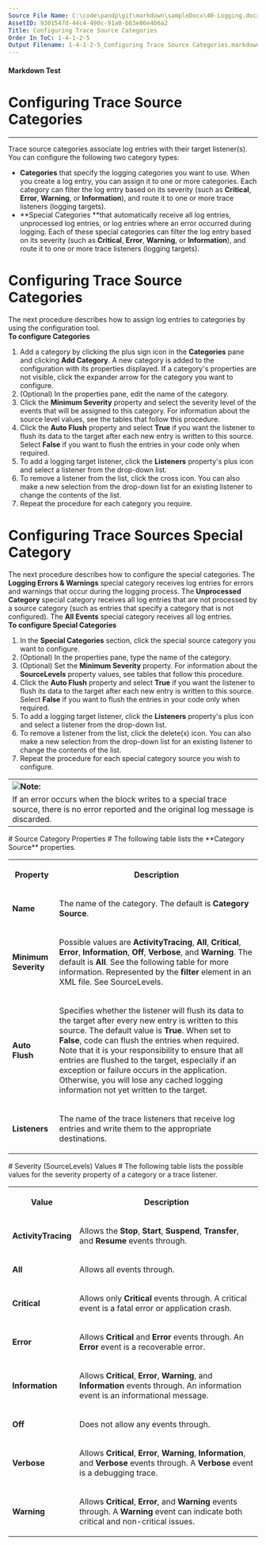 ```yaml
---
Source File Name: C:\code\pandp\git\markdown\sampleDocx\40-Logging.docx
AssetID: 9301547d-44c4-490c-91a0-b63e86e4b6a2
Title: Configuring Trace Source Categories
Order In ToC: 1-4-1-2-5
Output Filename: 1-4-1-2-5_Configuring Trace Source Categories.markdown
---
```


#### Markdown Test ####
# Configuring Trace Source Categories #
----------

Trace source categories associate log entries with their target listener(s). You can configure the following two category types:  
+ **Categories** that specify the logging categories you want to use. When you create a log entry, you can assign it to one or more categories. Each category can filter the log entry based on its severity (such as **Critical**, **Error**, **Warning**, or **Information**), and route it to one or more trace listeners (logging targets).
+ **Special Categories **that automatically receive all log entries, unprocessed log entries, or log entries where an error occurred during logging.  Each of these special categories can filter the log entry based on its severity (such as **Critical**, **Error**, **Warning**, or **Information**), and route it to one or more trace listeners (logging targets).

# Configuring Trace Source Categories #
The next procedure describes how to assign log entries to categories by using the configuration tool.   
<a name="config_categorysources" href="#" xmlns:xlink="http://www.w3.org/1999/xlink"><span /></a>**To configure Categories**

1. Add a category by clicking the plus sign icon in the **Categories** pane and clicking **Add Category**. A new category is added to the configuration with its properties displayed. If a category's properties are not visible, click the expander arrow for the category you want to configure. 
2. (Optional) In the properties pane, edit the name of the category. 
3. Click the **Minimum Severity** property and select the severity level of the events that will be assigned to this category. For information about the source level values, see the tables that follow this procedure. 
4. Click the **Auto Flush** property and select **True** if you want the listener to flush its data to the target after each new entry is written to this source. Select **False** if you want to flush the entries in your code only when required.
5. To add a logging target listener, click the **Listeners** property's plus icon and select a listener from the drop-down list.
6. To remove a listener from the list, click the cross icon. You can also make a new selection from the drop-down list for an existing listener to change the contents of the list.
7. Repeat the procedure for each category you require.

# Configuring Trace Sources Special Category #
The next procedure describes how to configure the special categories. The **Logging Errors &amp; Warnings** special category receives log entries for errors and warnings that occur during the logging process. The **Unprocessed Category** special category receives all log entries that are not processed by a source category (such as entries that specify a category that is not configured). The **All Events** special category receives all log entries.  
<a name="config_specialtraces" href="#" xmlns:xlink="http://www.w3.org/1999/xlink"><span /></a>**To configure Special Categories**

1. In the **Special Categories** section, click the special source category you want to configure. 
2. (Optional) In the properties pane, type the name of the category. 
3.  (Optional) Set the **Minimum Severity** property. For information about the **SourceLevels** property values, see tables that follow this procedure.
4. Click the **Auto Flush** property and select **True** if you want the listener to flush its data to the target after each new entry is written to this source. Select **False** if you want to flush the entries in your code only when required.
5. To add a logging target listener, click the **Listeners** property's plus icon and select a listener from the drop-down list.
6. To remove a listener from the list, click the delete(x) icon. You can also make a new selection from the drop-down list for an existing listener to change the contents of the list.
7. Repeat the procedure for each special category source you wish to configure.
<div class="alert" xmlns:dt="uuid:C2F41010-65B3-11d1-A29F-00AA00C14882" xmlns:xlink="http://www.w3.org/1999/xlink" xmlns:MSHelp="http://msdn.microsoft.com/mshelp"><table width="100%" cellspacing="0" cellpadding="0"><tr><th align="left"><img class="note" src="../local/note.gif" />Note:</th></tr><tr><td>If an error occurs when the block writes to a special trace source, there is no error reported and the original log message is discarded.</td></tr></table><p /></div>
# Source Category Properties #
<a name="props_categorysources" href="#" xmlns:xlink="http://www.w3.org/1999/xlink"><span /></a>The following table lists the **Category Source** properties.  
<table xmlns:xlink="http://www.w3.org/1999/xlink"><tr><th><p><b>Property</b></p></th><th><p><b>Description</b></p></th></tr><tr><td><p><b>Name</b></p></td><td><p>The name of the category. The default is <b>Category Source</b>.</p></td></tr><tr><td><p><b>Minimum Severity</b></p></td><td><p>Possible values are <b>ActivityTracing</b>, <b>All</b>, <b>Critical</b>, <b>Error</b>, <b>Information</b>, <b>Off</b>, <b>Verbose</b>, and <b>Warning</b>. The default is <b>All</b>. See the following table for more information. Represented by the <b>filter </b>element in an XML file. See <hlink xlink:type="simple" xlink:show="new" xlink:actuate="onRequest" xlink:href="9301547d-44c4-490c-91a0-b63e86e4b6a2.html#switchlevel">SourceLevels</hlink>.</p></td></tr><tr><td><p><b>Auto Flush</b></p></td><td><p>Specifies whether the listener will flush its data to the target after every new entry is written to this source. The default value is <b>True</b>. When set to <b>False</b>, code can flush the entries when required. Note that it is your responsibility to ensure that all entries are flushed to the target, especially if an exception or failure occurs in the application. Otherwise, you will lose any cached logging information not yet written to the target.</p></td></tr><tr><td><p><b>Listeners</b></p></td><td><p>The name of the trace listeners that receive log entries and write them to the appropriate destinations.</p></td></tr></table>
# Severity (SourceLevels) Values #
<a name="switchlevel" href="#" xmlns:xlink="http://www.w3.org/1999/xlink"><span /></a>The following table lists the possible values for the severity property of a category or a trace listener.   
<table xmlns:xlink="http://www.w3.org/1999/xlink"><tr><th><p><b>Value</b></p></th><th><p><b>Description</b></p></th></tr><tr><td><p><b>ActivityTracing</b></p></td><td><p>Allows the <b>Stop</b>, <b>Start</b>, <b>Suspend</b>, <b>Transfer</b>, and <b>Resume</b> events through. </p></td></tr><tr><td><p><b>All</b></p></td><td><p>Allows all events through.</p></td></tr><tr><td><p><b>Critical</b></p></td><td><p>Allows only <b>Critical</b> events through. A critical event is a fatal error or application crash.</p></td></tr><tr><td><p><b>Error</b></p></td><td><p>Allows <b>Critical</b> and <b>Error</b> events through. An <b>Error</b> event is a recoverable error.</p></td></tr><tr><td><p><b>Information</b></p></td><td><p>Allows <b>Critical</b>, <b>Error</b>, <b>Warning</b>, and <b>Information</b> events through. An information event is an informational message.</p></td></tr><tr><td><p><b>Off</b></p></td><td><p>Does not allow any events through.</p></td></tr><tr><td><p><b>Verbose</b></p></td><td><p>Allows <b>Critical</b>, <b>Error</b>, <b>Warning</b>, <b>Information</b>, and <b>Verbose</b> events through. A <b>Verbose</b> event is a debugging trace.</p></td></tr><tr><td><p><b>Warning</b></p></td><td><p>Allows <b>Critical</b>, <b>Error</b>, and <b>Warning</b> events through. A <b>Warning</b> event can indicate both critical and non-critical issues.</p></td></tr></table>
